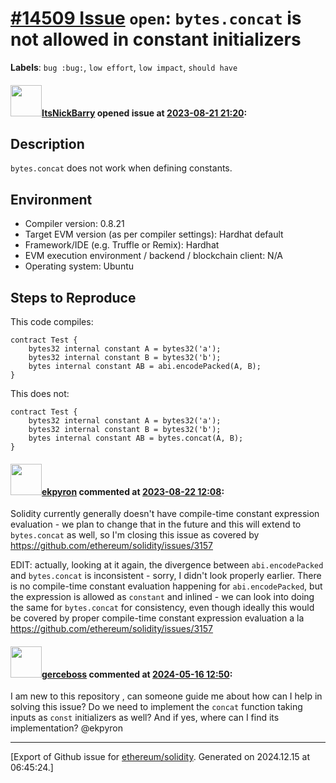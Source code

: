 # [\#14509 Issue](https://github.com/ethereum/solidity/issues/14509) `open`: `bytes.concat` is not allowed in constant initializers
**Labels**: `bug :bug:`, `low effort`, `low impact`, `should have`


#### <img src="https://avatars.githubusercontent.com/u/1500628?u=c6e3e82455f1bfc3b36d00378276cca7c128918c&v=4" width="50">[ItsNickBarry](https://github.com/ItsNickBarry) opened issue at [2023-08-21 21:20](https://github.com/ethereum/solidity/issues/14509):

## Description

`bytes.concat` does not work when defining constants.

## Environment

- Compiler version: 0.8.21
- Target EVM version (as per compiler settings): Hardhat default
- Framework/IDE (e.g. Truffle or Remix): Hardhat
- EVM execution environment / backend / blockchain client: N/A
- Operating system: Ubuntu

## Steps to Reproduce

This code compiles:
```solidity
contract Test {
    bytes32 internal constant A = bytes32('a');
    bytes32 internal constant B = bytes32('b');
    bytes internal constant AB = abi.encodePacked(A, B);
}
```

This does not:
```solidity
contract Test {
    bytes32 internal constant A = bytes32('a');
    bytes32 internal constant B = bytes32('b');
    bytes internal constant AB = bytes.concat(A, B);
}
```


#### <img src="https://avatars.githubusercontent.com/u/1347491?v=4" width="50">[ekpyron](https://github.com/ekpyron) commented at [2023-08-22 12:08](https://github.com/ethereum/solidity/issues/14509#issuecomment-1688060621):

Solidity currently generally doesn't have compile-time constant expression evaluation - we plan to change that in the future and this will extend to ``bytes.concat`` as well, so I'm closing this issue as covered by https://github.com/ethereum/solidity/issues/3157

EDIT: actually, looking at it again, the divergence between ``abi.encodePacked`` and ``bytes.concat`` is inconsistent - sorry, I didn't look properly earlier. There is no compile-time constant evaluation happening for ``abi.encodePacked``, but the expression is allowed as ``constant`` and inlined - we can look into doing the same for ``bytes.concat`` for consistency, even though ideally this would be covered by proper compile-time constant expression evaluation a la https://github.com/ethereum/solidity/issues/3157

#### <img src="https://avatars.githubusercontent.com/u/122373295?u=d1c596e5bd576bae83fef7982413b247ac5e7f90&v=4" width="50">[gerceboss](https://github.com/gerceboss) commented at [2024-05-16 12:50](https://github.com/ethereum/solidity/issues/14509#issuecomment-2115167767):

I am new to this repository , can someone guide me about how can I help in solving this issue? Do we need to implement the `concat` function taking inputs as `const` initializers as well? And if yes, where can I find its implementation? @ekpyron


-------------------------------------------------------------------------------



[Export of Github issue for [ethereum/solidity](https://github.com/ethereum/solidity). Generated on 2024.12.15 at 06:45:24.]
